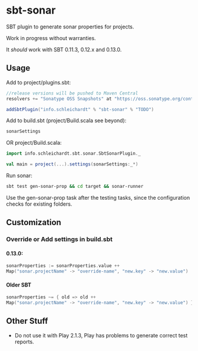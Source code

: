 sbt-sonar
=========

SBT plugin to generate sonar properties for projects.

Work in progress without warranties.

It _should_ work with SBT 0.11.3, 0.12.x and 0.13.0.

## Usage

Add to project/plugins.sbt:

```scala
//release versions will be pushed to Maven Central
resolvers += "Sonatype OSS Snapshots" at "https://oss.sonatype.org/content/repositories/snapshots"

addSbtPlugin("info.schleichardt" % "sbt-sonar" % "TODO")
```

Add to build.sbt (project/Build.scala see beyond):

```scala
sonarSettings
```

OR project/Build.scala:

```scala
import info.schleichardt.sbt.sonar.SbtSonarPlugin._

val main = project(...).settings(sonarSettings:_*)
```

Run sonar: 

```bash
sbt test gen-sonar-prop && cd target && sonar-runner
```

Use the gen-sonar-prop task after the testing tasks, since the configuration checks for existing folders.

## Customization

### Override or Add settings in build.sbt

#### 0.13.0:

```scala
sonarProperties := sonarProperties.value ++ 
Map("sonar.projectName" -> "override-name", "new.key" -> "new.value")
```

#### Older SBT

```scala 
sonarProperties ~= { old => old ++ 
Map("sonar.projectName" -> "override-name", "new.key" -> "new.value") }
```

## Other Stuff

* Do not use it with Play 2.1.3, Play has problems to generate correct test reports.


